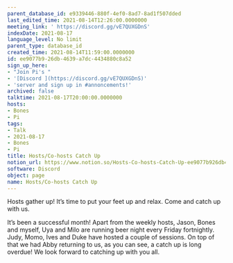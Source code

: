 ```yaml
---
parent_database_id: e9339446-880f-4ef0-8ad7-8ad1f507dded
last_edited_time: 2021-08-14T12:26:00.0000000
meeting_link: ' https://discord.gg/vE7QUXGDnS'
indexDate: 2021-08-17
language_level: No limit
parent_type: database_id
created_time: 2021-08-14T11:59:00.0000000
id: ee9077b9-26db-4639-a7dc-4434880c8a52
sign_up_here:
- "Join Pi's "
- '[Discord ](https://discord.gg/vE7QUXGDnS)'
- 'server and sign up in #annoncements!'
archived: false
talktime: 2021-08-17T20:00:00.0000000
hosts:
- Bones
- Pi
tags:
- Talk
- 2021-08-17
- Bones
- Pi
title: Hosts/Co-hosts Catch Up
notion_url: https://www.notion.so/Hosts-Co-hosts-Catch-Up-ee9077b926db4639a7dc4434880c8a52
software: Discord
object: page
name: Hosts/Co-hosts Catch Up
---
```









Hosts gather up! It’s time to put your feet up and relax. Come and catch up with us.

It’s been a successful month! Apart from the weekly hosts, Jason, Bones and myself, Uya and Milo are running beer night every Friday fortnightly. Judy, Momo, Ives and Duke have hosted a couple of sessions. On top of that we had Abby returning to us, as you can see, a catch up is long overdue! We look forward to catching up with you all.

















